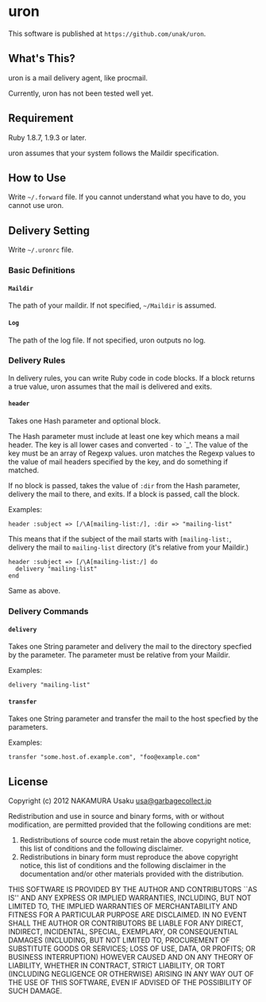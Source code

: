 uron
====

This software is published at `https://github.com/unak/uron`.


What's This?
------------

uron is a mail delivery agent, like procmail.

Currently, uron has not been tested well yet.


Requirement
-----------

Ruby 1.8.7, 1.9.3 or later.

uron assumes that your system follows the Maildir specification.


How to Use
----------

Write `~/.forward` file.
If you cannot understand what you have to do, you cannot use uron.


Delivery Setting
----------------
Write `~/.uronrc` file.

### Basic Definitions

#### `Maildir`

The path of your maildir.
If not specified, `~/Maildir` is assumed.

#### `Log`

The path of the log file.
If not specified, uron outputs no log.

### Delivery Rules

In delivery rules, you can write Ruby code in code blocks.
If a block returns a true value, uron assumes that the mail is delivered
and exits.

#### `header`

Takes one Hash parameter and optional block.

The Hash parameter must include at least one key which means a mail header.
The key is all lower cases and converted `-` to `_'.
The value of the key must be an array of Regexp values.
uron matches the Regexp values to the value of mail headers specified by
the key, and do something if matched.

If no block is passed, takes the value of `:dir` from the Hash parameter,
delivery the mail to there, and exits.
If a block is passed, call the block.

Examples:

    header :subject => [/\A[mailing-list:/], :dir => "mailing-list"
This means that if the subject of the mail starts with `[mailing-list:`,
delivery the mail to `mailing-list` directory (it's relative from your
Maildir.)

    header :subject => [/\A[mailing-list:/] do
      delivery "mailing-list"
    end
Same as above.

### Delivery Commands

#### `delivery`

Takes one String parameter and delivery the mail to the directory specfied by
the parameter.
The parameter must be relative from your Maildir.

Examples:

    delivery "mailing-list"

#### `transfer`

Takes one String parameter and transfer the mail to the host specfied by
the parameters.

Examples:

    transfer "some.host.of.example.com", "foo@example.com"


License
-------

Copyright (c) 2012 NAKAMURA Usaku usa@garbagecollect.jp

Redistribution and use in source and binary forms, with or without
modification, are permitted provided that the following conditions are met:

1. Redistributions of source code must retain the above copyright notice,
   this list of conditions and the following disclaimer.
2. Redistributions in binary form must reproduce the above copyright notice,
   this list of conditions and the following disclaimer in the documentation
   and/or other materials provided with the distribution.

THIS SOFTWARE IS PROVIDED BY THE AUTHOR AND CONTRIBUTORS ``AS IS'' AND ANY
EXPRESS OR IMPLIED WARRANTIES, INCLUDING, BUT NOT LIMITED TO, THE IMPLIED
WARRANTIES OF MERCHANTABILITY AND FITNESS FOR A PARTICULAR PURPOSE ARE
DISCLAIMED. IN NO EVENT SHALL THE AUTHOR OR CONTRIBUTORS BE LIABLE FOR ANY
DIRECT, INDIRECT, INCIDENTAL, SPECIAL, EXEMPLARY, OR CONSEQUENTIAL DAMAGES
(INCLUDING, BUT NOT LIMITED TO, PROCUREMENT OF SUBSTITUTE GOODS OR SERVICES;
LOSS OF USE, DATA, OR PROFITS; OR BUSINESS INTERRUPTION) HOWEVER CAUSED AND
ON ANY THEORY OF LIABILITY, WHETHER IN CONTRACT, STRICT LIABILITY, OR TORT
(INCLUDING NEGLIGENCE OR OTHERWISE) ARISING IN ANY WAY OUT OF THE USE OF THIS
SOFTWARE, EVEN IF ADVISED OF THE POSSIBILITY OF SUCH DAMAGE.

